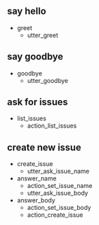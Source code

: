 ## say hello
* greet              
  - utter_greet

## say goodbye
* goodbye
  - utter_goodbye

## ask for issues
* list_issues
  - action_list_issues

## create new issue
* create_issue
  - utter_ask_issue_name
* answer_name
  - action_set_issue_name
  - utter_ask_issue_body
* answer_body
  - action_set_issue_body
  - action_create_issue
